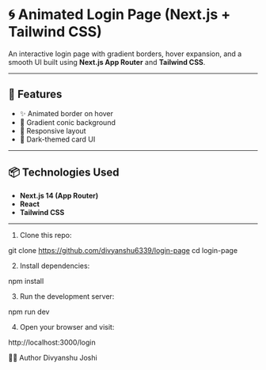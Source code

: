 # 🌀 Animated Login Page (Next.js + Tailwind CSS)

An interactive login page with gradient borders, hover expansion, and a smooth UI built using **Next.js App Router** and **Tailwind CSS**.

---

## 🚀 Features

- ✨ Animated border on hover  
- 🎨 Gradient conic background  
- 🎯 Responsive layout  
- 🌙 Dark-themed card UI

---

## 📦 Technologies Used

- **Next.js 14 (App Router)**
- **React**
- **Tailwind CSS**

---

1. Clone this repo:

git clone https://github.com/divyanshu6339/login-page
cd login-page

2. Install dependencies:

npm install

3. Run the development server:

npm run dev

4. Open your browser and visit:

http://localhost:3000/login

🧑‍💻 Author
Divyanshu Joshi
